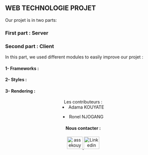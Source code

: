 ## WEB TECHNOLOGIE PROJET

<p>Our projet is in two parts:</p>

### First part : Server

### Second part : Client

<p>In this part, we used different modules to easily improve our projet :

#### 1- Frameworks :


#### 2- Styles :



#### 3- Rendering :


</p> 

<div align ="center"

#### Les contributeurs :

<li>Adama KOUYATE</p>
<li>Ronel NJOGANG</p>

#### Nous contacter :

<a href="mailto:assekouyate66@gmail.com?subject=Bonjour!">
    <img alt="assekouyate66@gmail.com" height="40px" width="50px" src="https://th.bing.com/th/id/OIP.lPC9N7iMcMjHdmKkCGjLOAHaEK?pid=ImgDet&rs=1"/>

<a href="https://www.linkedin.com/feed/">
    <img alt="Linkedin Adama KOUYATE" height="40px" width="50px" src="https://upload.wikimedia.org/wikipedia/commons/thumb/c/ca/LinkedIn_logo_initials.png/600px-LinkedIn_logo_initials.png" />
    
    
 </div>

